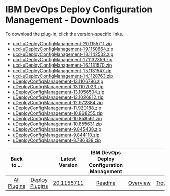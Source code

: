 
# IBM DevOps Deploy Configuration Management - Downloads

To download the plug-in, click the version-specific links.

- [ucd-uDeployConfigManagement-20.1155711.zip](https://raw.githubusercontent.com/UrbanCode/IBM-UCD-PLUGINS/main/files/uDeployConfigManagement/ucd-uDeployConfigManagement-20.1155711.zip)
- [ucd-uDeployConfigManagement-19.1150664.zip](https://raw.githubusercontent.com/UrbanCode/IBM-UCD-PLUGINS/main/files/uDeployConfigManagement/ucd-uDeployConfigManagement-19.1150664.zip)
- [ucd-uDeployConfigManagement-18.1142532.zip](https://raw.githubusercontent.com/UrbanCode/IBM-UCD-PLUGINS/main/files/uDeployConfigManagement/ucd-uDeployConfigManagement-18.1142532.zip)
- [ucd-uDeployConfigManagement-17.1132359.zip](https://raw.githubusercontent.com/UrbanCode/IBM-UCD-PLUGINS/main/files/uDeployConfigManagement/ucd-uDeployConfigManagement-17.1132359.zip)
- [ucd-uDeployConfigManagement-16.1131570.zip](https://raw.githubusercontent.com/UrbanCode/IBM-UCD-PLUGINS/main/files/uDeployConfigManagement/ucd-uDeployConfigManagement-16.1131570.zip)
- [ucd-uDeployConfigManagement-15.1131547.zip](https://raw.githubusercontent.com/UrbanCode/IBM-UCD-PLUGINS/main/files/uDeployConfigManagement/ucd-uDeployConfigManagement-15.1131547.zip)
- [ucd-uDeployConfigManagement-14.1128763.zip](https://raw.githubusercontent.com/UrbanCode/IBM-UCD-PLUGINS/main/files/uDeployConfigManagement/ucd-uDeployConfigManagement-14.1128763.zip)
- [uDeployConfigManagement-13.1106796.zip](https://raw.githubusercontent.com/UrbanCode/IBM-UCD-PLUGINS/main/files/uDeployConfigManagement/uDeployConfigManagement-13.1106796.zip)
- [uDeployConfigManagement-13.1102023.zip](https://raw.githubusercontent.com/UrbanCode/IBM-UCD-PLUGINS/main/files/uDeployConfigManagement/uDeployConfigManagement-13.1102023.zip)
- [uDeployConfigManagement-13.1056504.zip](https://raw.githubusercontent.com/UrbanCode/IBM-UCD-PLUGINS/main/files/uDeployConfigManagement/uDeployConfigManagement-13.1056504.zip)
- [uDeployConfigManagement-13.1026812.zip](https://raw.githubusercontent.com/UrbanCode/IBM-UCD-PLUGINS/main/files/uDeployConfigManagement/uDeployConfigManagement-13.1026812.zip)
- [uDeployConfigManagement-12.972884.zip](https://raw.githubusercontent.com/UrbanCode/IBM-UCD-PLUGINS/main/files/uDeployConfigManagement/uDeployConfigManagement-12.972884.zip)
- [uDeployConfigManagement-11.920188.zip](https://raw.githubusercontent.com/UrbanCode/IBM-UCD-PLUGINS/main/files/uDeployConfigManagement/uDeployConfigManagement-11.920188.zip)
- [uDeployConfigManagement-10.868255.zip](https://raw.githubusercontent.com/UrbanCode/IBM-UCD-PLUGINS/main/files/uDeployConfigManagement/uDeployConfigManagement-10.868255.zip)
- [uDeployConfigManagement-10.858561.zip](https://raw.githubusercontent.com/UrbanCode/IBM-UCD-PLUGINS/main/files/uDeployConfigManagement/uDeployConfigManagement-10.858561.zip)
- [uDeployConfigManagement-10.855631.zip](https://raw.githubusercontent.com/UrbanCode/IBM-UCD-PLUGINS/main/files/uDeployConfigManagement/uDeployConfigManagement-10.855631.zip)
- [uDeployConfigManagement-9.845438.zip](https://raw.githubusercontent.com/UrbanCode/IBM-UCD-PLUGINS/main/files/uDeployConfigManagement/uDeployConfigManagement-9.845438.zip)
- [uDeployConfigManagement-9.844110.zip](https://raw.githubusercontent.com/UrbanCode/IBM-UCD-PLUGINS/main/files/uDeployConfigManagement/uDeployConfigManagement-9.844110.zip)
- [uDeployConfigManagement-8.786838.zip](https://raw.githubusercontent.com/UrbanCode/IBM-UCD-PLUGINS/main/files/uDeployConfigManagement/uDeployConfigManagement-8.786838.zip)

|Back to ...||Latest Version|IBM DevOps Deploy Configuration Management ||||
| :---: | :---: | :---: | :---: | :---: | :---: | :---: |
|[All Plugins](../../index.md)|[Deploy Plugins](../README.md)|[20.1155711](https://raw.githubusercontent.com/UrbanCode/IBM-UCD-PLUGINS/main/files/uDeployConfigManagement/ucd-uDeployConfigManagement-20.1155711.zip)|[Readme](README.md)|[Overview](overview.md)|[Troubleshooting](troubleshooting.md)|[Steps](steps.md)|
